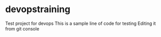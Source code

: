 # devopstraining
Test project for devops
This is a sample line of code for testing
Editing it from git console
